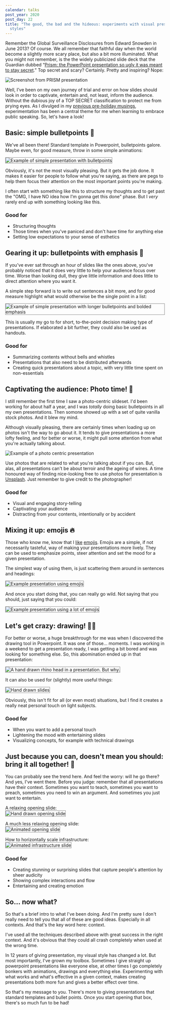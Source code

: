 ```yaml
---
calendar: talks
post_year: 2020
post_day: 22
title: "The good, the bad and the hideous: experiments with visual presentation
  styles"
---
```

Remember the Global Surveillance Disclosures from Edward Snowden in June 2013? Of course. We all remember that faithful day when the world become a slightly more scary place, but also a bit more illuminated. What you might not remember, is the the widely publicized slide deck that the Guardian dubbed “[Prism: the PowerPoint presentation so ugly it was meant to stay secret](https://www.theguardian.com/artanddesign/architecture-design-blog/2013/jun/12/prism-nsa-powerpoint-graphic-design).” Top secret and scary? Certainly. Pretty and inspiring? Nope:

<img src="https://i.ibb.co/NSkhdf2/prism.png" alt="Screenshot from PRISM presentation">

Well, I’ve been on my own journey of trial and error on how slides should look in order to captivate, entertain and, not least, inform the audience. Without the dubious joy of a TOP SECRET classification to protect me from prying eyes. As I divulged in my [previous pre-holiday musings](https://www.talks.christmas/2020/11), experimentation has been a central theme for me when learning to embrace public speaking. So, let's have a look!

## Basic: simple bulletpoints 👦

We've all been there! Standard template in Powerpoint, bulletpoints galore. Maybe even, for good  measure, throw in some simple animations:

<img src="https://i.ibb.co/b3ySR8B/bulletpoints.gif" style="border: 1px solid grey" alt="Example of simple presentation with bulletpoints">

Obviously, it's not the most visually pleasing. But it gets the job done. It makes it easier for people to follow what you're saying, as there are pegs to help them focus their attention on the most important points you're making.

I often start with something like this to structure my thoughts and to get past the "OMG, I have NO idea how I'm gonna get this done" phase. But I _very_ rarely end up with something looking like this.

### Good for

* Structuring thoughts
* Those times when you've paniced and don't have time for anything else
* Setting low expectations to your sense of esthetics

## Gearing it up: bulletpoints with emphasis 🎯

If you've ever sat through an hour of slides like the ones above, you've probably noticed that it does very little to help your audience focus over time. Worse than looking dull, they give little information and does little to direct attention where you want it.

A simple step forward is to write out sentences a bit more, and for good measure highlight what would otherwise be the single point in a list:

<img src="https://i.ibb.co/YdW7vwq/bulletpoints-long.gif" style="border: 1px solid grey" alt="Example of simple presentation with longer bulletpoints and bolded emphasis">

This is usually my go to for short, to-the-point decision making type of presentations. If elaborated a bit further, they could also be used as handouts.

### Good for

* Summarizing contents without bells and whistles
* Presentations that also need to be distributed afterwards
* Creating quick presentations about a topic, with very little time spent on non-essentials

## Captivating the audience: Photo time! 📸

I still remember the first time I saw a photo-centric slideset. I'd been working for about half a year, and I was _totally_ doing basic bulletpoints in all my own presentations. Then somone showed up with a set of quite vanilla stock photos. And it blew my mind.

Although visually pleasing, there are certainly times when loading up on photos isn't the way to go about it. It tends to give presentations a more lofty feeling, and for better or worse, it might pull some attention from what you're actually talking about.

<img src="https://i.ibb.co/3mVb20K/photos-final.gif" alt="Example of a photo centric presentation">

Use photos that are related to what you're talking about if you can. But, alas, all presentations can't be about terroir and the ageing of wines. A time honoured way of finding nice-looking free to use photos for presentation is [Unsplash](https://unsplash.com/). Just remember to give credit to the photographer!

### Good for

* Visual and engaging story-telling
* Captivating your audience
* Distracting from your contents, intentionally or by accident

## Mixing it up: emojis 🔥

Those who know me, know that I [like](https://www.youtube.com/watch?v=4RNlCc_l8A8) [emojis](https://vimeo.com/207503289). Emojis are a simple, if not necessarily tasteful, way of making your presentations more lively. They can be used to emphasize points, steer attention and set the mood for a given presentation.

The simplest way of using them, is just scattering them around in sentences and headings:

<img src="https://i.ibb.co/NYChnMP/emojis.png" style="border: 1px solid grey" alt="Example presentation using emojis">

And once you start doing that, you can really go wild. Not saying that you should, just saying that you could:

<img src="https://i.ibb.co/p0GZRyw/a-lot-of-emojis.png" style="border: 1px solid grey" alt="Example presentation using a lot of emojis">

## Let's get crazy: drawing! 👨‍🎨

For better or worse, a huge breakthrough for me was when I discovered the drawing tool in Powerpoint. It was one of those… moments. I was working in a weekend to get a presentation ready, I was getting a bit bored and was looking for something else. So, this abomination ended up in that presentation:

<img src="https://i.ibb.co/4NnF9Ht/neshorn.png" style="border: 1px solid grey" alt="A hand drawn rhino head in a presentation. But why.">

It can also be used for (slightly) more useful things:

<img src="https://i.ibb.co/Jkg44pM/drawings.gif" style="border: 1px solid grey" alt="Hand drawn slides">

Obviously, this isn't fit for all (or even most) situations, but I find it creates a really neat personal touch on light subjects.

### Good for

* When you want to add a personal touch
* Lightening the mood with entertaining slides
* Visualizing concepts, for example with technical drawings

## Just because you can, doesn't mean you should: bring it all together! 🤠

You can probably see the trend here. And feel the worry: will he go there? And yes, I've went there. Before you judge: remember that all presentations have their context. Sometimes you want to teach, sometimes you want to preach, sometimes you need to win an argument. And sometimes you just want to entertain.

A relaxing opening slide:<br>
<img src="https://i.ibb.co/9sJJr1M/lada.png" style="border: 1px solid grey" alt="Hand drawn opening slide">


A much less relaxing opening slide:<br>
<img src="https://i.ibb.co/GvYZvYM/wizards.gif" style="border: 1px solid grey" alt="Animated opening slide">

How to horizontally scale infrastructure:<br>
<img src="https://i.ibb.co/xfmTgGf/infrastructure.gif" style="border: 1px solid grey" alt="Animated infrastructure slide">

### Good for

* Creating stunning or surprising slides that capture people's attention by sheer audicity
* Showing complex interactions and flow
* Entertaining and creating emotion

## So… now what?

So that's a brief intro to what I've been doing. And I'm pretty sure I don't really need to tell you that all of these are good ideas. Especially in all contexts. And that's the key word here: context.

I've used all the techniques described above with great success in the right context. And it's obvious that they could all crash completely when used at the wrong time.

In 12 years of giving presentation, my visual style has changed a lot. But most importantly, I've grown my toolbox. Sometimes I give straight up powerpoint presentations like everyone else, at other times I go completely bonkers with animations, drawings and everything else. Experimenting with what works and what's effective in a given context, makes creating presentations both more fun and gives a better effect over time.

So that's my message to you. There's more to giving presentations that standard templates and bullet points. Once you start opening that box, there's so much fun to be had!
